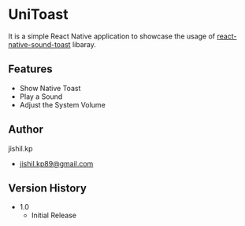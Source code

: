 # UniToast

It is a simple React Native application to showcase the usage of [react-native-sound-toast](https://www.npmjs.com/package/react-native-sound-toast) libaray.

## Features

* Show Native Toast
* Play a Sound
* Adjust the System Volume

## Author

jishil.kp
* jishil.kp89@gmail.com

## Version History

* 1.0
    * Initial Release
